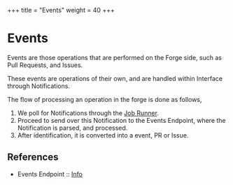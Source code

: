 +++
title = "Events"
weight = 40
+++

# Events

Events are those operations that are performed on the Forge side,
such as Pull Requests, and Issues.

These events are operations of their own, and are handled within Interface
through Notifications.

The flow of processing an operation in the forge is done as follows,

1. We poll for Notifications through the [Job Runner](https://github.com/forgeflux-org/interface/blob/master/interface/runner/runner.py).
2. Proceed to send over this Notification to the Events Endpoint, where the Notification is parsed, and processed.
3. After identification, it is converted into a event, PR or Issue.

## References

-   Events Endpoint :: [Info](https://github.com/forgeflux-org/interface/blob/master/interface/runner/events.py)
